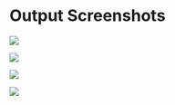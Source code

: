 # Output Screenshots

![](https://github.com/gaikwadshantanu12/oibsip_taskno4_quizapp/blob/master/outputs/Screenshot_20230203140817.jpg)

![](https://github.com/gaikwadshantanu12/oibsip_taskno4_quizapp/blob/master/outputs/Screenshot_20230203140828.jpg)

![](https://github.com/gaikwadshantanu12/oibsip_taskno4_quizapp/blob/master/outputs/Screenshot_20230203140837.jpg)

![](https://github.com/gaikwadshantanu12/oibsip_taskno4_quizapp/blob/master/outputs/Screenshot_20230203140857.jpg)
